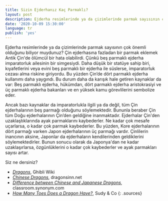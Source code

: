 ```yaml
---
title: Sizin Ejderhanız Kaç Parmaklı?
layout: post
description: Ejderha resimlerinde ya da çizimlerinde parmak sayısının çok önemli olduğunu biliyor muydunuz? Çin ejderhasına fazladan bir parmak eklemek Antik Çin'de ölümcül bir hata olabilirdi. Çünkü beş parmaklı ejderha imparatorluk ailesinin bir simgesiydi.
date: '2020-10-09 15:30:00'
language: tr
publish: 'yes'
---
```


Ejderha resimlerinde ya da çizimlerinde parmak sayısının çok önemli olduğunu biliyor muydunuz?
Çin ejderhasına fazladan bir parmak eklemek Antik Çin'de ölümcül bir hata olabilirdi. Çünkü beş parmaklı ejderha imparatorluk ailesinin bir simgesiydi. Daha düşük bir statüye sahip biri, kıyafetlerini veya evini beş parmaklı bir ejderha ile süslerse, imparatorluk cezası alma riskine giriyordu. Bu yüzden Çin’de dört parmaklı ejderha kullanımı daha yaygındı. Bu durum daha da karışık hale getiren kaynaklar da var:
Beş parmaklı ejderha, hükümdarı, dört parmaklı ejderha aristokrasiyi ve üç parmaklı ejderha bakanları ve en yüksek kamu görevlilerini sembolize eder.

Ancak bazı kaynaklar da imparatorlukla ilgili ya da değil, tüm Çin ejderhalarının beş parmağı olduğunu söylemektedir. Bununla beraber Çin tüm Doğu ejderhalarının Çin’den geldiğine inanmaktadır. Ejderhalar Çin'den uzaklaştıklarında ayak parmaklarını kaybederler. Ne kadar çok mesafe uçarlarsa, o kadar çok parmak kaybederler. Bu yüzden, Kore ejderhalarının dört parmağı varken Japon ejderhalarının üç parmağı vardır. Çinlilerin inancının aksine, Japonlar da ejderhaların kendilerinden geldiklerini söylemektedirler. Bunun sonucu olarak da Japonya'dan ne kadar uzaklaşırlarsa, özgünlüklerini o kadar çok kaybederler ve ayak parmakları sayısı artar.

Siz ne dersiniz?


+ *[Dragons](https://ghibli.fandom.com/wiki/Dragons)*, Ghibli Wiki
+ *[Chinese Dragons](http://www.dragonsinn.net/east-2.htm)*, dragonsinn.net
+ *[Difference between Chinese and Japanese Dragons](https://classroom.synonym.com/difference-between-japanese-chinese-dragons-12081559.html )*, classroom.synonym.com
+ *[How Many Toes Does a Dragon Have?](https://sudy.co.hu/en/how-many-toes-does-a-dragon-have/)*, Sudy & Co
{: .sources}
